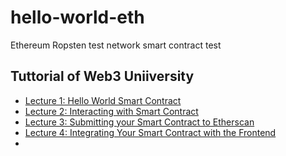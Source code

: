 # hello-world-eth
Ethereum Ropsten test network smart contract test

## Tuttorial of Web3 Uniiversity
- [Lecture 1: Hello World Smart Contract](https://www.web3.university/article/hello-world-smart-contract)
- [Lecture 2: Interacting with Smart Contract](https://www.web3.university/article/interacting-with-a-smart-contract)
- [Lecture 3: Submitting your Smart Contract to Etherscan](https://docs.alchemy.com/alchemy/tutorials/hello-world-smart-contract/submitting-your-smart-contract-to-etherscan)
- [Lecture 4: Integrating Your Smart Contract with the Frontend](https://www.web3.university/article/integrating-your-smart-contract-with-the-frontend)
- 

